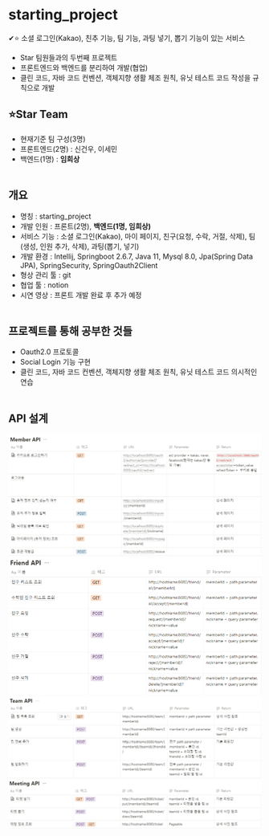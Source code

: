 # starting_project
✔⭐ 소셜 로그인(Kakao), 친추 기능, 팀 기능, 과팅 넣기, 뽑기 기능이 있는 서비스
+ Star 팀원들과의 두번째 프로젝트
+ 프론트엔드와 백엔드를 분리하여 개발(협업)
+ 클린 코드, 자바 코드 컨벤션, 객체지향 생활 체조 원칙, 유닛 테스트 코드 작성을 규칙으로 개발

## ⭐Star Team
+ 현재기준 팀 구성(3명)
+ 프론트엔드(2명) : 신건우, 이세민
+ 백엔드(1명) : __임희상__
  <br/><br/>

## 개요
+ 명칭 : starting_project
+ 개발 인원 : 프론트(2명), __백엔드(1명, 임희상)__
+ 서비스 기능 : 소셜 로그인(Kakao), 마이 페이지, 친구(요청, 수락, 거절, 삭제), 팀(생성, 인원 추가, 삭제), 과팅(뽑기, 넣기)
+ 개발 환경 : Intellij, Springboot 2.6.7, Java 11, Mysql 8.0, Jpa(Spring Data JPA), SpringSecurity, SpringOauth2Client
+ 형상 관리 툴 : git
+ 협업 툴 : notion
+ 시연 영상 : 프론트 개발 완료 후 추가 예정
  <br/><br/>

## 프로젝트를 통해 공부한 것들
+ Oauth2.0 프로토콜
+ Social Login 기능 구현
+ 클린 코드, 자바 코드 컨벤션, 객체지향 생활 체조 원칙, 유닛 테스트 코드 의시적인 연습
  <br/><br/>

## API 설계
![img.png](member_api.png)
![img_1.png](friend_api.png)
![img_2.png](team_api.png)
![img_3.png](meeting_api.png)
<br/><br/>
